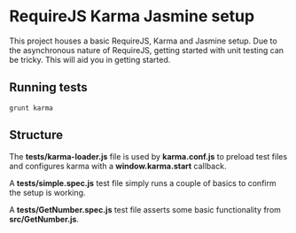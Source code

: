 # RequireJS Karma Jasmine setup

This project houses a basic RequireJS, Karma and Jasmine setup. Due to the asynchronous nature of RequireJS, getting started with unit testing can be tricky. This will aid you in getting started.

## Running tests

    grunt karma

## Structure

The **tests/karma-loader.js** file is used by **karma.conf.js** to preload test files and configures karma with a **window.__karma__.start** callback.

A **tests/simple.spec.js** test file simply runs a couple of basics to confirm the setup is working.

A **tests/GetNumber.spec.js** test file asserts some basic functionality from **src/GetNumber.js**.